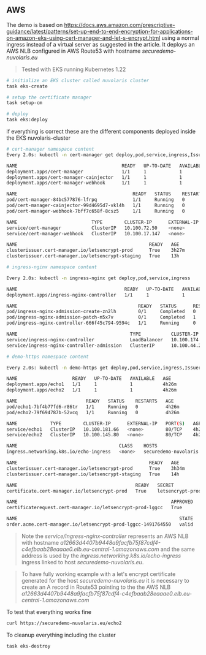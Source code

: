 <!--
  ~ Licensed to the Apache Software Foundation (ASF) under one
  ~ or more contributor license agreements.  See the NOTICE file
  ~ distributed with this work for additional information
  ~ regarding copyright ownership.  The ASF licenses this file
  ~ to you under the Apache License, Version 2.0 (the
  ~ "License"); you may not use this file except in compliance
  ~ with the License.  You may obtain a copy of the License at
  ~
  ~   http://www.apache.org/licenses/LICENSE-2.0
  ~
  ~ Unless required by applicable law or agreed to in writing,
  ~ software distributed under the License is distributed on an
  ~ "AS IS" BASIS, WITHOUT WARRANTIES OR CONDITIONS OF ANY
  ~ KIND, either express or implied.  See the License for the
  ~ specific language governing permissions and limitations
  ~ under the License.
  ~
-->
## AWS

The demo is based on https://docs.aws.amazon.com/prescriptive-guidance/latest/patterns/set-up-end-to-end-encryption-for-applications-on-amazon-eks-using-cert-manager-and-let-s-encrypt.html using a normal ingress instead of a virtual server as suggested
in the article. It deploys an AWS NLB configured in AWS Route53 with hostname *securedemo-nuvolaris.eu*

> Tested with EKS running Kubernetes 1.22

```sh
# initialize an EKS cluster called nuvolaris cluster
task eks-create

# setup the certificate manager
task setup-cm

# deploy 
task eks:deploy
```

if everything is correct these are the different components deployed inside the EKS nuvolaris-cluster

```sh
# cert-manager namespace content
Every 2.0s: kubectl -n cert-manager get deploy,pod,service,ingress,Issuers,ClusterIssuers,Certificates,CertificateRequests,Orders,Challenges                                                        docker-desktop: Tue Nov 15 11:46:38 2022

NAME                                      READY   UP-TO-DATE   AVAILABLE   AGE
deployment.apps/cert-manager              1/1     1            1           4h19m
deployment.apps/cert-manager-cainjector   1/1     1            1           4h19m
deployment.apps/cert-manager-webhook      1/1     1            1           4h19m

NAME                                          READY   STATUS    RESTARTS   AGE
pod/cert-manager-84bc577876-lfrpq             1/1     Running   0          4h19m
pod/cert-manager-cainjector-99d4695d7-vkl4h   1/1     Running   0          4h19m
pod/cert-manager-webhook-7bff7c658f-8csz5     1/1     Running   0          4h19m

NAME                           TYPE        CLUSTER-IP      EXTERNAL-IP   PORT(S)    AGE
service/cert-manager           ClusterIP   10.100.72.50    <none>        9402/TCP   4h19m
service/cert-manager-webhook   ClusterIP   10.100.17.147   <none>        443/TCP    4h19m

NAME                                                READY   AGE
clusterissuer.cert-manager.io/letsencrypt-prod      True    3h27m
clusterissuer.cert-manager.io/letsencrypt-staging   True    13h

# ingress-nginx namespace content

Every 2.0s: kubectl -n ingress-nginx get deploy,pod,service,ingress                                                                                                                                 docker-desktop: Tue Nov 15 11:53:05 2022

NAME                                       READY   UP-TO-DATE   AVAILABLE   AGE
deployment.apps/ingress-nginx-controller   1/1     1            1           3h42m

NAME                                            READY   STATUS      RESTARTS   AGE
pod/ingress-nginx-admission-create-zn2lh        0/1     Completed   0          3h42m
pod/ingress-nginx-admission-patch-m5x7v         0/1     Completed   1          3h42m
pod/ingress-nginx-controller-666f45c794-9594c   1/1     Running     0          3h42m

NAME                                         TYPE           CLUSTER-IP      EXTERNAL-IP                                                                        PORT(S)                      AGE
service/ingress-nginx-controller             LoadBalancer   10.100.174.14   a12663d4407b9448a9facfb75f87cdf4-c4efbaab28eaaae0.elb.eu-central-1.amazonaws.com   80:30687/TCP,443:30958/TCP   3h42m
service/ingress-nginx-controller-admission   ClusterIP      10.100.44.245   <none>                                                                             443/TCP                      3h42m

# demo-https namespace content

Every 2.0s: kubectl -n demo-https get deploy,pod,service,ingress,Issuers,ClusterIssuers,Certificates,CertificateRequests,Orders,Challenges                                                          docker-desktop: Tue Nov 15 11:54:06 2022

NAME                    READY   UP-TO-DATE   AVAILABLE   AGE
deployment.apps/echo1   1/1     1            1           4h26m
deployment.apps/echo2   1/1     1            1           4h26m

NAME                         READY   STATUS    RESTARTS   AGE
pod/echo1-7bf4b77fd6-r86tr   1/1     Running   0          4h26m
pod/echo2-79f694787b-52vcq   1/1     Running   0          4h26m

NAME            TYPE        CLUSTER-IP      EXTERNAL-IP   PORT(S)   AGE
service/echo1   ClusterIP   10.100.181.66   <none>        80/TCP    4h26m
service/echo2   ClusterIP   10.100.145.80   <none>        80/TCP    4h26m

NAME                                     CLASS    HOSTS                     ADDRESS                                                                            PORTS     AGE
ingress.networking.k8s.io/echo-ingress   <none>   securedemo-nuvolaris.eu   a12663d4407b9448a9facfb75f87cdf4-c4efbaab28eaaae0.elb.eu-central-1.amazonaws.com   80, 443   132m

NAME                                                READY   AGE
clusterissuer.cert-manager.io/letsencrypt-prod      True    3h34m
clusterissuer.cert-manager.io/letsencrypt-staging   True    14h

NAME                                           READY   SECRET             AGE
certificate.cert-manager.io/letsencrypt-prod   True    letsencrypt-prod   130m

NAME                                                        APPROVED   DENIED   READY   ISSUER             REQUESTOR                                         AGE
certificaterequest.cert-manager.io/letsencrypt-prod-lggcc   True                True    letsencrypt-prod   system:serviceaccount:cert-manager:cert-manager   130m

NAME                                                           STATE   AGE
order.acme.cert-manager.io/letsencrypt-prod-lggcc-1491764550   valid   130m
```

> Note 
> the *service/ingress-nginx-controller* represents an AWS NLB with hostname *a12663d4407b9448a9facfb75f87cdf4-c4efbaab28eaaae0.elb.eu-central-1.amazonaws.com* and the same address is used by the *ingress.networking.k8s.io/echo-ingress* ingress linked to host  *securedemo-nuvolaris.eu*.

> To have fully working example with a let's encrypt certificate generated for the host *securedemo-nuvolaris.eu* it is necessary to create an A record in Route53 pointing to the the AWS NLB *a12663d4407b9448a9facfb75f87cdf4-c4efbaab28eaaae0.elb.eu-central-1.amazonaws.com*

To test that everything works fine
```sh
curl https://securedemo-nuvolaris.eu/echo2
```

To cleanup everything including the cluster
```sh
task eks-destroy
```